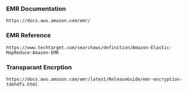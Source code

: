 ### EMR Documentation
```
https://docs.aws.amazon.com/emr/
```

### EMR Reference
```
https://www.techtarget.com/searchaws/definition/Amazon-Elastic-MapReduce-Amazon-EMR
```

### Transparant  Encrption
```
https://docs.aws.amazon.com/emr/latest/ReleaseGuide/emr-encryption-tdehdfs.html
```